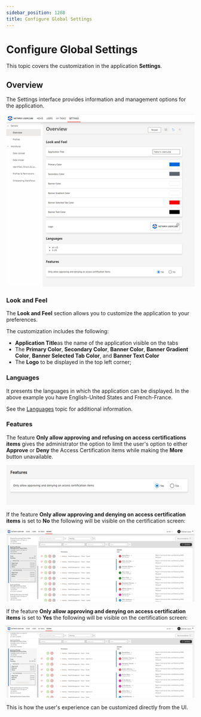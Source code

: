 ```yaml
---
sidebar_position: 1268
title: Configure Global Settings
---
```


# Configure Global Settings

This topic covers the customization in the application **Settings**.

## Overview

The Settings interface provides information and management options for the application.

![](../../../../../../../static/images/Usercube_6.2/Content/Resources/Images/AccessCertificationOnlyApproveDenySettings.png)

### Look and Feel

The **Look and Feel** section allows you to customize the application to your preferences.

The customization includes the following:

* **Application Title**as the name of the application visible on the tabs
* The **Primary Color**, **Secondary Color**, **Banner Color**, **Banner Gradient Color**, **Banner Selected Tab Color**, and **Banner Text Color**
* The **Logo** to be displayed in the top left corner;

### Languages

It presents the languages in which the application can be displayed. In the above example you have English-United States and French-France.

See the [Languages](../../../integration-guide/toolkit/languages/index "Languages") topic for additional information.

### Features

The feature **Only allow approving and refusing on access certifications items** gives the administrator the option to limit the user's option to either **Approve** or **Deny** the Access Certification items while making the **More** button unavailable.

![](../../../../../../../static/images/Usercube_6.2/Content/Resources/Images/AllowApprovingDenyingAccessCertificationItems.png)

If the feature **Only allow approving and denying on access certification items** is set to **No** the following will be visible on the certification screen:

![](../../../../../../../static/images/Usercube_6.2/Content/Resources/Images/AccessCertificationOnlyApproveDeny.png)

If the feature **Only allow approving and denying on access certification items** is set to **Yes** the following will be visible on the certification screen:

![](../../../../../../../static/images/Usercube_6.2/Content/Resources/Images/AccessCertificationOnlyApproveDeny-disabled.png)

This is how the user's experience can be customized directly from the UI.